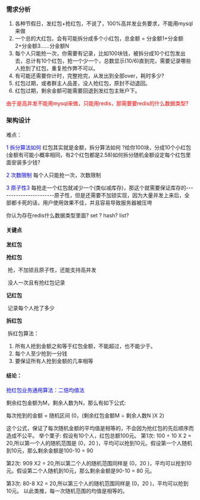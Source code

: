 ### 需求分析

1. 各种节假日，发红包+抢红包，不说了，100%高并发业务要求，不能用mysql来做
2. 一个总的大红包，会有可能拆分成多个小红包，总金额 = 分金额1+分金额2+分金额3......分金额N
3. 每个人只能抢一次，你需要有记录，比如100块钱，被拆分成10个红包发出去，总计有10个红包，抢一个少一个，总数显示(10/6)直到完，需要记录哪些人抢到了红包，重复抢作弊不可以。
4. 有可能还需要你计时，完整抢完，从发出到全部over，耗时多少?
5. 红包过期，或者群主人品差，没人抢红包，原封不动退回。
6. 红包过期，剩余金额可能需要回退到发红包主账户下。

<font color = 'red'>由于是高并发不能用mysql来做，只能用redis，那需要要redis的什么数据类型?</font>

### 架构设计

难点：

<font color = 'blue'>1 拆分算法如何</font>
	红包其实就是金额，拆分算法如何 ?给你100块，分成10个小红包(金额有可能小概率相同，有2个红包都是2.58)如何拆分随机金额设定每个红包里面安装多少钱?

<font color = 'blue'>2 次数限制</font>
	每个人只能抢一次，次数限制

<font color = 'blue'>3 原子性3</font>
	每抢走一个红包就减少一个(类似减库存)，那这个就需要保证库存的-----------------------原子性，但是还需要不加锁实现，因为大量并发上来后，全部都卡死的话，用户使用效果不佳，并且容易导致服务器被压垮

你认为存在redis什么数据类型里面? set ? hash? list?

#### 关键点

**发红包**

**抢红包**

​	抢，不加锁且原子性，还能支持高并发

​	没人一次且有抢红包记录

**记红包**

​	记录每个人抢了多少

**拆红包**

​	拆红包算法：

1. 所有人抢到金额之和等于红包金额，不能超过，也不能少于。
2. 每个人至少抢到一分钱
3. 要保证所有人抢到金额的几率相等

#### 结论：

<font color = 'blue'>抢红包业务通用算法：二倍均值法</font>

剩余红包金额为M，剩余人数为N，那么有如下公式:

每次抢到的金额 = 随机区间 (0，(剩余红包金额M ÷ 剩余人数N )X 2)

这个公式，保证了每次随机金额的平均值是相等的，不会因为抢红包的先后顺序而造成不公平。
举个栗子:
假设有10个人，红包总额100元。
第1次:
100 ÷ 10 X 2 = 20,所以第一个人的随机范围是 (0，20 )，平均可以抢到10元。假设第一个人随机到10元，那么剩余金额是100-10 = 90

第2次:
909 X2 = 20,所以第二个人的随机范围同样是 (0，20 )，平均可以抢到10元。假设第二个人随机到10元，那么剩余金额是90-10 = 80
元。

第3次:
80-8 X2 = 20,所以第三个人的随机范围同样是 (0，20 )，平均可以抢到10元。 以此类推，每一次随机范围的均值是相等的。






